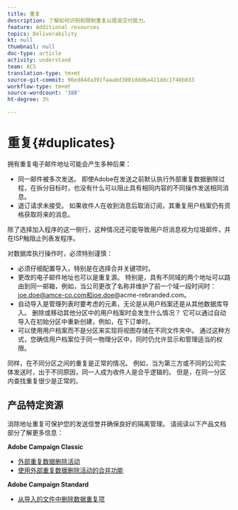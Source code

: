 ```yaml
---
title: 重复
description: 了解如何识别和限制重复以提高交付能力。
feature: Additional resources
topics: Deliverability
kt: null
thumbnail: null
doc-type: article
activity: understand
team: ACS
translation-type: tm+mt
source-git-commit: 96ed84da391faaabd3001ddd6a411ddc1f46b033
workflow-type: tm+mt
source-wordcount: '388'
ht-degree: 3%

---
```



# 重复{#duplicates}

拥有重复电子邮件地址可能会产生多种后果：

* 同一邮件被多次发送。 即使Adobe在发送之前默认执行外部重复数据删除过程，在拆分目标时，也没有什么可以阻止具有相同内容的不同操作发送相同消息。
* 退订请求未接受。 如果收件人在收到消息后取消订阅，其重复用户档案仍有资格获取将来的消息。

除了选择加入程序的这一侧行，这种情况还可能导致用户将消息视为垃圾邮件，并在ISP触阻止列表发程序。

对数据库执行操作时，必须特别谨慎：

* 必须仔细配置导入，特别是在选择合并关键项时。
* 更改的电子邮件地址也可以是重复源。 特别是，具有不同域的两个地址可以路由到同一邮箱，例如，当公司更改了名称并维护了前一个域一段时间时：joe.doe@amce-co.com和joe.doe@acme-rebranded.com。
* 自动导入是管理列表时要考虑的元素，无论是从用户档案还是从其他数据库导入。 删除或移动其他分区中的用户档案时会发生什么情况？ 它可以通过自动导入在初始分区中重新创建，例如，在下订单时。
* 可以使用用户档案而不是分区来实现将视图存储在不同文件夹中。 通过这种方式，您确信用户档案位于同一物理分区中，同时仍允许显示和管理适当的权限。

同样，在不同分区之间的重复是正常的情况。 例如，当为第三方或不同的公司实体发送时，出于不同原因，同一人成为收件人是合乎逻辑的。 但是，在同一分区内查找重复很少是正常的。

## 产品特定资源

消除地址重复可保护您的发送信誉并确保良好的隔离管理。 请阅读以下产品文档部分了解更多信息：

**Adobe Campaign Classic**

* [外部重复数据删除活动](https://experienceleague.adobe.com/docs/campaign-classic/using/automating-with-workflows/targeting-activities/deduplication.html)
* [使用外部重复数据删除活动的合并功能](https://experienceleague.adobe.com/docs/campaign-classic/using/automating-with-workflows/use-cases/data-management/deduplication-merge.html)

**Adobe Campaign Standard**

* [从导入的文件中删除数据重复项](https://experienceleague.adobe.com/docs/campaign-standard/using/managing-processes-and-data/workflow-use-case/data-management/deduplicating-data-imported-file.html)